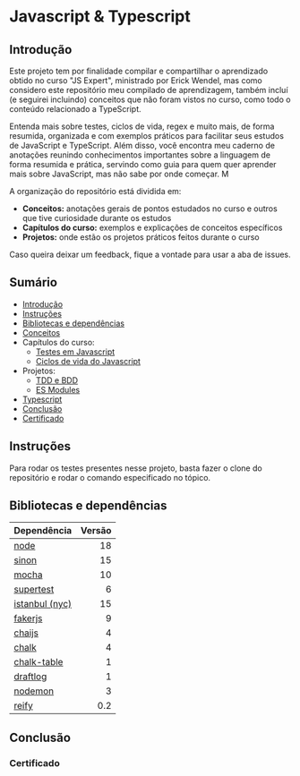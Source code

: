 # Javascript & Typescript

## Introdução
Este projeto tem por finalidade compilar e compartilhar o aprendizado obtido no curso "JS Expert", ministrado por Erick Wendel, mas como considero este repositório meu compilado de aprendizagem, também incluí (e seguirei incluindo) conceitos que não foram vistos no curso, como todo o conteúdo relacionado a TypeScript.

Entenda mais sobre testes, ciclos de vida, regex e muito mais, de forma resumida, organizada e com exemplos práticos para facilitar seus estudos de JavaScript e TypeScript. Além disso, você encontra meu caderno de anotações reunindo conhecimentos importantes sobre a linguagem de forma resumida e prática, servindo como guia para quem quer aprender mais sobre JavaScript, mas não sabe por onde começar. M

A organização do repositório está dividida em:

- **Conceitos:** anotações gerais de pontos estudados no curso e outros que tive curiosidade durante os estudos
- **Capítulos do curso:** exemplos e explicações de conceitos específicos
- **Projetos:** onde estão os projetos práticos feitos durante o curso

Caso queira deixar um feedback, fique a vontade para usar a aba de issues.

## Sumário
- [Introdução](#introdução)
- [Instruções](#instruções)
- [Bibliotecas e dependências](#bibliotecas-e-dependências)
- [Conceitos](https://github.com/thamiavicente/javascript-typescript/blob/main/Conceitos)
- Capítulos do curso:
    - [Testes em Javascript](https://github.com/thamiavicente/javascript-typescript/blob/main/Capitulos-do-curso/Testes-em-Javascript)
    - [Ciclos de vida do Javascript](https://github.com/thamiavicente/javascript-typescript/tree/main/Capitulos-do-curso/Ciclos-de-Vida)
- Projetos:
    - [TDD e BDD](https://github.com/thamiavicente/javascript-typescript/blob/main/Projetos/TDD-e-BDD)
    - [ES Modules](https://github.com/thamiavicente/javascript-typescript/blob/main/Projetos/ESModules)
- [Typescript](https://github.com/thamiavicente/javascript-typescript/blob/main/Typescript)
- [Conclusão](#conclusão)
- [Certificado](#certificado)

## Instruções
Para rodar os testes presentes nesse projeto, basta fazer o clone do repositório e rodar o comando especificado no tópico.

## Bibliotecas e dependências
|Dependência|Versão|
|-|-:|
|[node](https://nodejs.org/en)|18|
|[sinon](https://sinonjs.org/)|15|
|[mocha](https://mochajs.org/)|10|
|[supertest](https://github.com/ladjs/supertest#readme)|6|
|[istanbul (nyc)](https://istanbul.js.org/)|15|
|[fakerjs](https://fakerjs.dev/)|9|
|[chaijs](https://www.chaijs.com)|4|
|[chalk](https://github.com/chalk/chalk)|4|
|[chalk-table](https://github.com/lordkrieg/chalk-table)|1|
|[draftlog](https://github.com/ivanseidel/node-draftlog)|1|
|[nodemon](https://nodemon.io/)|3|
|[reify](https://github.com/benjamn/reify)|0.2|

## Conclusão

### Certificado
